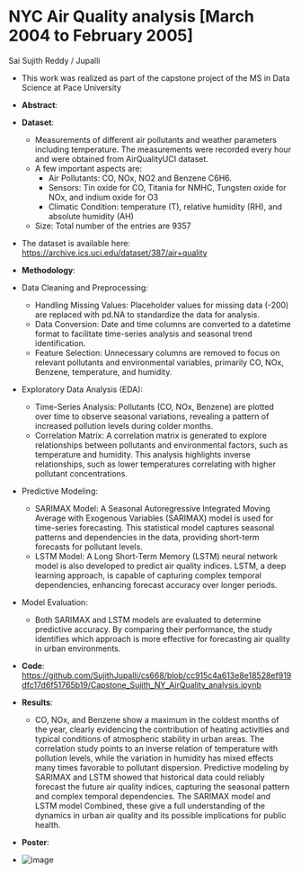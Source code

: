 # NYC Air Quality analysis [March 2004 to February 2005]
Sai Sujith Reddy / Jupalli

* This work was realized as part of the capstone project of the MS in Data Science at Pace University
* **Abstract**:
* **Dataset**:
   * Measurements of different air pollutants and weather parameters including temperature. The measurements were recorded every hour and were obtained from AirQualityUCI dataset.
   * A few important aspects are:
      *  Air Pollutants: CO, NOx, NO2 and Benzene C6H6.
      * Sensors: Tin oxide for CO, Titania for NMHC, Tungsten oxide for NOx, and indium oxide for O3
      * Climatic Condition: temperature (T), relative humidity (RH), and absolute humidity (AH)
   * ​Size: Total number of the entries are 9357
* The dataset is available here: https://archive.ics.uci.edu/dataset/387/air+quality
* **Methodology**:
 * Data Cleaning and Preprocessing:
      * Handling Missing Values: Placeholder values for missing data (-200) are replaced with pd.NA to standardize the data for analysis.
      * Data Conversion: Date and time columns are converted to a datetime format to facilitate time-series analysis and seasonal trend identification.
      * Feature Selection: Unnecessary columns are removed to focus on relevant pollutants and environmental variables, primarily CO, NOx, Benzene, temperature,            and humidity.
 * Exploratory Data Analysis (EDA):
      * Time-Series Analysis: Pollutants (CO, NOx, Benzene) are plotted over time to observe seasonal variations, revealing a pattern of increased pollution levels         during colder months.
      * Correlation Matrix: A correlation matrix is generated to explore relationships between pollutants and environmental factors, such as temperature and                humidity. This analysis highlights inverse relationships, such as lower temperatures correlating with higher pollutant concentrations.
 * Predictive Modeling:
      * SARIMAX Model: A Seasonal Autoregressive Integrated Moving Average with Exogenous Variables (SARIMAX) model is used for time-series forecasting. This 
        statistical model captures seasonal patterns and dependencies in the data, providing short-term forecasts for pollutant levels.
      * LSTM Model: A Long Short-Term Memory (LSTM) neural network model is also developed to predict air quality indices. LSTM, a deep learning approach, is 
        capable of capturing complex temporal dependencies, enhancing forecast accuracy over longer periods.
 * Model Evaluation:
      * Both SARIMAX and LSTM models are evaluated to determine predictive accuracy. By comparing their performance, the study identifies which approach is more 
        effective for forecasting air quality in urban environments.
* **Code**:
        https://github.com/SujithJupalli/cs668/blob/cc915c4a613e8e18528ef919dfc17d6f51765b19/Capstone_Sujith_NY_AirQuality_analysis.ipynb
* **Results**:

     * CO, NOx, and Benzene show a maximum in the coldest months of the year, clearly evidencing the contribution of heating activities and typical conditions of atmospheric stability in urban areas. The correlation study points to an inverse relation of temperature with pollution levels, while the variation in humidity has mixed effects many times favorable to pollutant dispersion. Predictive modeling by SARIMAX and LSTM showed that historical data could reliably forecast the future air quality indices, capturing the seasonal pattern and complex temporal dependencies. The SARIMAX model and LSTM model Combined, these give a full understanding of the dynamics in urban air quality and its possible implications for public health.​
* **Poster**:
* ![image](https://github.com/user-attachments/assets/b698ab40-e8f8-4c87-9ff0-4b59cd2de197)


